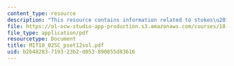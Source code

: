 ```yaml
---
content_type: resource
description: "This resource contains information related to stokes\u2019 theorem."
file: https://ol-ocw-studio-app-production.s3.amazonaws.com/courses/18-02sc-multivariable-calculus-fall-2010/b2b48283719323b2d053890855d83616_MIT18_02SC_pset12sol.pdf
file_type: application/pdf
resourcetype: Document
title: MIT18_02SC_pset12sol.pdf
uid: b2b48283-7193-23b2-d053-890855d83616
---
```

